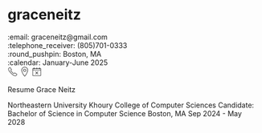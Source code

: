 # graceneitz

<div>
  <span>:email: graceneitz@gmail.com</span>
</div>

<div>
  <span>:telephone_receiver: (805)701-0333</span>
</div>

<div>
  <span>:round_pushpin: Boston, MA</span>
</div>

<div>
  <span>:calendar: January-June 2025</span>
</div>


<img src="https://github.com/graceneitz/graceneitz/blob/main/icons8-phone-100.png" width="20" />

<img src="https://github.com/graceneitz/graceneitz/blob/main/icons8-location-100.png" width="20" />

<img src="https://github.com/graceneitz/graceneitz/blob/main/icons8-availability-100.png" width="20" />


Resume
Grace Neitz

Northeastern University Khoury College of Computer Sciences
Candidate: Bachelor of Science in Computer Science 
Boston, MA Sep 2024 - May 2028
